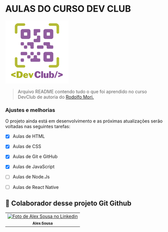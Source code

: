 # AULAS DO CURSO DEV CLUB


<img src="assets/devclub.png" alt="exemplo imagem">

> Arquivo README contendo tudo o que foi aprendido no curso DevClub de autoria do <a href="https://github.com/rodolfomori">Rodolfo Mori.</a>
### Ajustes e melhorias

O projeto ainda está em desenvolvimento e as próximas atualizações serão voltadas nas seguintes tarefas:

- [x] Aulas de HTML
- [x] Aulas de CSS
- [x] Aulas de Git e GitHub
- [x] Aulas de JavaScript
- [ ] Aulas de Node.Js
- [ ] Aulas de React Native


## 🤝 Colaborador desse projeto Git Github

<table>
  <tr>
    <td align="center">
      <a href="https://www.linkedin.com/in/alex-sousa-94101a21a/">
        <img src="https://media.licdn.com/dms/image/D4D35AQFR_2a4DJRrsg/profile-framedphoto-shrink_400_400/0/1660060384753?e=1683730800&v=beta&t=1ly4Pga2REYSapnmXLFxZG2z8yC2ydfGqs3xNU43-C8" width="150px;" alt="Foto de Alex Sousa no Linkedin"/><br>
        <sub>
          <b>Alex Sousa</b>
        </sub>
      </a>
    </td>
  </tr>
</table>
